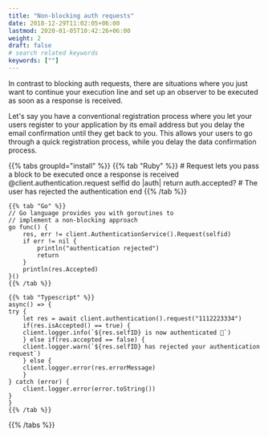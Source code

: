 ```yaml
---
title: "Non-blocking auth requests"
date: 2018-12-29T11:02:05+06:00
lastmod: 2020-01-05T10:42:26+06:00
weight: 2
draft: false
# search related keywords
keywords: [""]
---
```


In contrast to blocking auth requests, there are situations where you just want to continue your execution line and set up an observer to be executed as soon as a response is received.

Let's say you have a conventional registration process where you let your users register to your application by its email address but you delay the email confirmation until they get back to you. This allows your users to go through a quick registration process, while you delay the data confirmation process.

{{% tabs groupId="install" %}}
    {{% tab "Ruby" %}}
    # Request lets you pass a block to be executed once a response is received
    @client.authentication.request selfid do |auth|
        return auth.accepted? # The user has rejected the authentication
    end
    {{% /tab %}}

    {{% tab "Go" %}}
    // Go language provides you with goroutines to
    // implement a non-blocking approach
    go func() {
        res, err != client.AuthenticationService().Request(selfid)
        if err != nil {
            println("authentication rejected")
            return
        }
        println(res.Accepted)
    }()
    {{% /tab %}}

    {{% tab "Typescript" %}}
    async() => {
    try {
        let res = await client.authentication().request("1112223334")
        if(res.isAccepted() == true) {
        client.logger.info(`${res.selfID} is now authenticated 🤘`)
        } else if(res.accepted == false) {
        client.logger.warn(`${res.selfID} has rejected your authentication request`)
        } else {
        client.logger.error(res.errorMessage)
        }
    } catch (error) {
        client.logger.error(error.toString())
    }
    }
    {{% /tab %}}
{{% /tabs %}}